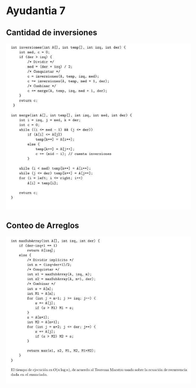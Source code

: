 # Ayudantia 7

## Cantidad de inversiones

![1.jpg](1.jpg) 

## Conteo de Arreglos

![2.jpg](2.jpg) 